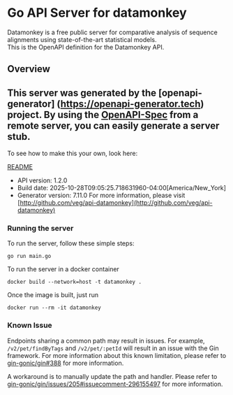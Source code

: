# Go API Server for datamonkey

Datamonkey is a free public server for comparative analysis of sequence alignments using state-of-the-art statistical models. <br> This is the OpenAPI definition for the Datamonkey API.


## Overview
This server was generated by the [openapi-generator]
(https://openapi-generator.tech) project.
By using the [OpenAPI-Spec](https://github.com/OAI/OpenAPI-Specification) from a remote server, you can easily generate a server stub.
-

To see how to make this your own, look here:

[README](https://openapi-generator.tech)

- API version: 1.2.0
- Build date: 2025-10-28T09:05:25.718631960-04:00[America/New_York]
- Generator version: 7.11.0
For more information, please visit [http://github.com/veg/api-datamonkey](http://github.com/veg/api-datamonkey)

### Running the server

To run the server, follow these simple steps:

```
go run main.go
```

To run the server in a docker container
```
docker build --network=host -t datamonkey .
```

Once the image is built, just run
```
docker run --rm -it datamonkey
```

### Known Issue

Endpoints sharing a common path may result in issues. For example, `/v2/pet/findByTags` and `/v2/pet/:petId` will result in an issue with the Gin framework. For more information about this known limitation, please refer to [gin-gonic/gin#388](https://github.com/gin-gonic/gin/issues/388) for more information.

A workaround is to manually update the path and handler. Please refer to [gin-gonic/gin/issues/205#issuecomment-296155497](https://github.com/gin-gonic/gin/issues/205#issuecomment-296155497) for more information.
